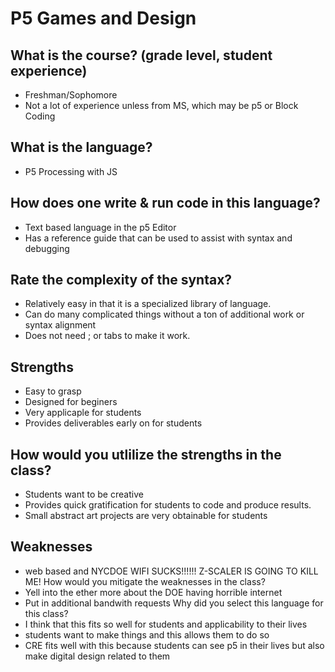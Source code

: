 # P5 Games and Design
## What is the course? (grade level, student experience)
* Freshman/Sophomore
* Not a lot of experience unless from MS, which may be p5 or Block Coding
## What is the language?
* P5 Processing with JS
## How does one write & run code in this language?
* Text based language in the p5 Editor
* Has a reference guide that can be used to assist with syntax and debugging
## Rate the complexity of the syntax?
* Relatively easy in that it is a specialized library of language.  
* Can do many complicated things without a ton of additional work or syntax alignment
* Does not need ; or tabs to make it work.  
## Strengths
* Easy to grasp
* Designed for beginers 
* Very applicaple for students 
* Provides deliverables early on for students
## How would you utlilize the strengths in the class?
* Students want to be creative 
* Provides quick gratification for students to code and produce results.
* Small abstract art projects are very obtainable for students
## Weaknesses
* web based and NYCDOE WIFI SUCKS!!!!!! Z-SCALER IS GOING TO KILL ME!
How would you mitigate the weaknesses in the class?
* Yell into the ether more about the DOE having horrible internet
* Put in additional bandwith requests
Why did you select this language for this class?
* I think that this fits so well for students and applicability to their lives
* students want to make things and this allows them to do so
* CRE fits well with this because students can see p5 in their lives but also make digital design related to them 
